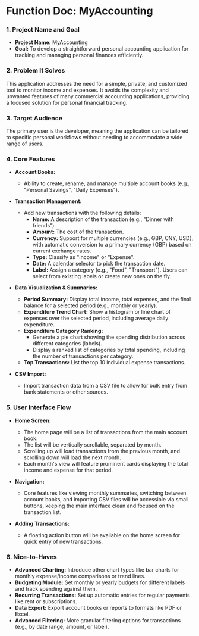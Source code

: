 # Function Doc: MyAccounting

### 1. Project Name and Goal

*   **Project Name:** MyAccounting
*   **Goal:** To develop a straightforward personal accounting application for tracking and managing personal finances efficiently.

### 2. Problem It Solves

This application addresses the need for a simple, private, and customized tool to monitor income and expenses. It avoids the complexity and unwanted features of many commercial accounting applications, providing a focused solution for personal financial tracking.

### 3. Target Audience

The primary user is the developer, meaning the application can be tailored to specific personal workflows without needing to accommodate a wide range of users.

### 4. Core Features

*   **Account Books:**
    *   Ability to create, rename, and manage multiple account books (e.g., "Personal Savings", "Daily Expenses").

*   **Transaction Management:**
    *   Add new transactions with the following details:
        *   **Name:** A description of the transaction (e.g., "Dinner with friends").
        *   **Amount:** The cost of the transaction.
        *   **Currency:** Support for multiple currencies (e.g., GBP, CNY, USD), with automatic conversion to a primary currency (GBP) based on current exchange rates.
        *   **Type:** Classify as "Income" or "Expense".
        *   **Date:** A calendar selector to pick the transaction date.
        *   **Label:** Assign a category (e.g., "Food", "Transport"). Users can select from existing labels or create new ones on the fly.

*   **Data Visualization & Summaries:**
    *   **Period Summary:** Display total income, total expenses, and the final balance for a selected period (e.g., monthly or yearly).
    *   **Expenditure Trend Chart:** Show a histogram or line chart of expenses over the selected period, including average daily expenditure.
    *   **Expenditure Category Ranking:**
        *   Generate a pie chart showing the spending distribution across different categories (labels).
        *   Display a ranked list of categories by total spending, including the number of transactions per category.
    *   **Top Transactions:** List the top 10 individual expense transactions.


*   **CSV Import:**
    *   Import transaction data from a CSV file to allow for bulk entry from bank statements or other sources.

### 5. User Interface Flow

*   **Home Screen:**
    *   The home page will be a list of transactions from the main account book.
    *   The list will be vertically scrollable, separated by month.
    *   Scrolling up will load transactions from the previous month, and scrolling down will load the next month.
    *   Each month's view will feature prominent cards displaying the total income and expense for that period.

*   **Navigation:**
    *   Core features like viewing monthly summaries, switching between account books, and importing CSV files will be accessible via small buttons, keeping the main interface clean and focused on the transaction list.

*   **Adding Transactions:**
    *   A floating action button will be available on the home screen for quick entry of new transactions.

### 6. Nice-to-Haves

*   **Advanced Charting:** Introduce other chart types like bar charts for monthly expense/income comparisons or trend lines.
*   **Budgeting Module:** Set monthly or yearly budgets for different labels and track spending against them.
*   **Recurring Transactions:** Set up automatic entries for regular payments like rent or subscriptions.
*   **Data Export:** Export account books or reports to formats like PDF or Excel.
*   **Advanced Filtering:** More granular filtering options for transactions (e.g., by date range, amount, or label).
